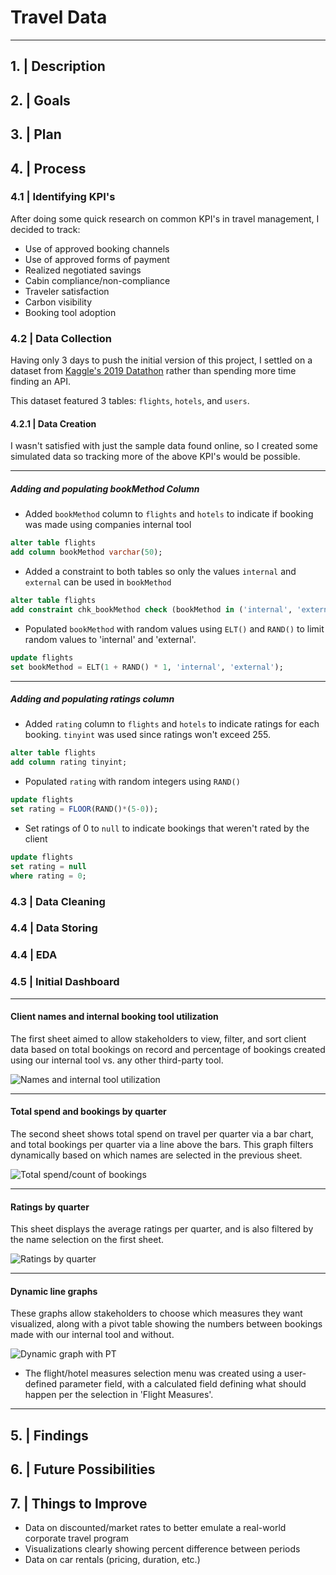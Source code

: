 # Travel Data

---

## 1. | Description

## 2. | Goals

## 3. | Plan

## 4. | Process
### 4.1 | Identifying KPI's
After doing some quick research on common KPI's in travel management, I decided to track:

- Use of approved booking channels
- Use of approved forms of payment
- Realized negotiated savings
- Cabin compliance/non-compliance
- Traveler satisfaction
- Carbon visibility
- Booking tool adoption

### 4.2 | Data Collection
Having only 3 days to push the initial version of this project, I settled on a dataset from [Kaggle's 2019 Datathon](https://www.kaggle.com/datasets/leomauro/argodatathon2019?select=flights.csv) rather than spending more time finding an API.

This dataset featured 3 tables: `flights`, `hotels`, and `users`. 

#### 4.2.1 | Data Creation
I wasn't satisfied with just the sample data found online, so I created some simulated data so tracking more of the above KPI's would be possible.

---
##### Adding and populating bookMethod Column
- Added `bookMethod` column to `flights` and `hotels` to indicate if booking was made using companies internal tool
```sql
alter table flights
add column bookMethod varchar(50);
```

- Added a constraint to both tables so only the values `internal` and `external` can be used in `bookMethod`
```sql
alter table flights
add constraint chk_bookMethod check (bookMethod in ('internal', 'external'));
```

- Populated `bookMethod` with random values using `ELT()` and `RAND()` to limit random values to 'internal' and 'external'.
```sql
update flights
set bookMethod = ELT(1 + RAND() * 1, 'internal', 'external');
```
---

##### Adding and populating ratings column
- Added `rating` column to `flights` and `hotels` to indicate ratings for each booking. `tinyint` was used since ratings won't exceed 255.
```sql
alter table flights
add column rating tinyint;
```

- Populated `rating` with random integers using `RAND()`
```sql
update flights
set rating = FLOOR(RAND()*(5-0));
```

- Set ratings of 0 to `null` to indicate bookings that weren't rated by the client
```sql
update flights
set rating = null
where rating = 0;
```

### 4.3 | Data Cleaning

### 4.4 | Data Storing

### 4.4 | EDA

### 4.5 | Initial Dashboard

---
#### Client names and internal booking tool utilization
The first sheet aimed to allow stakeholders to view, filter, and sort client data based on total bookings on record and percentage of bookings created using our internal tool vs. any other third-party tool.

![Names and internal tool utilization](img.png)

---
#### Total spend and bookings by quarter
The second sheet shows total spend on travel per quarter via a bar chart, and total bookings per quarter via a line above the bars. This graph filters dynamically based on which names are selected in the previous sheet.

![Total spend/count of bookings](img_1.png)

---
#### Ratings by quarter
This sheet displays the average ratings per quarter, and is also filtered by the name selection on the first sheet.

![Ratings by quarter](img_2.png)

---
#### Dynamic line graphs
These graphs allow stakeholders to choose which measures they want visualized, along with a pivot table showing the numbers between bookings made with our internal tool and without.

![Dynamic graph with PT](img_3.png)

- The flight/hotel measures selection menu was created using a user-defined parameter field, with a calculated field defining what should happen per the selection in 'Flight Measures'.

---


## 5. | Findings

## 6. | Future Possibilities

## 7. | Things to Improve
- Data on discounted/market rates to better emulate a real-world corporate travel program
- Visualizations clearly showing percent difference between periods
- Data on car rentals (pricing, duration, etc.)

